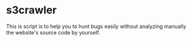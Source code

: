 # s3crawler
This is script is to help you to hunt bugs easily without analyzing manually the website's source code by yourself.

